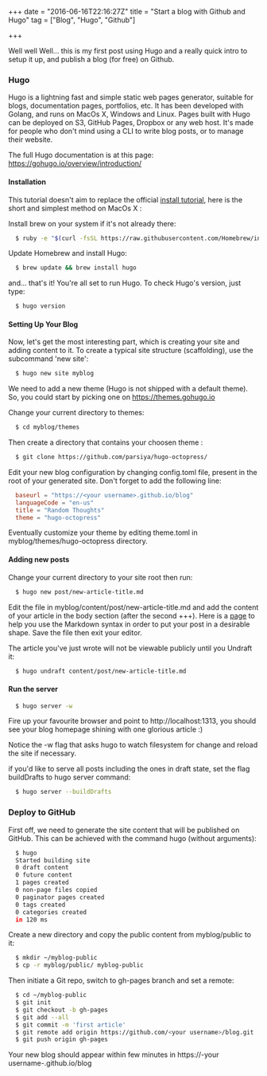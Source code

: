+++
date = "2016-06-16T22:16:27Z"
title = "Start a blog with Github and Hugo"
tag = ["Blog", "Hugo", "Github"]

+++

Well well Well... this is my first post using Hugo and a really quick intro to setup it up, and publish a blog (for free) on Github.


### Hugo

Hugo is a lightning fast and simple static web pages generator, suitable for blogs, documentation pages, portfolios, etc.
It has been developed with Golang, and runs on MacOs X, Windows and Linux. Pages built with Hugo can be deployed on S3, GitHub Pages, Dropbox or any web host.
It's made for people who don't mind using a CLI to write blog posts, or to manage their website.

The full Hugo documentation is at this page: https://gohugo.io/overview/introduction/

#### Installation

This tutorial doesn't aim to replace the official [install tutorial](https://gohugo.io/overview/installing/), here is the short and simplest method on MacOs X :

Install brew on your system if it's not already there:
```bash
  $ ruby -e "$(curl -fsSL https://raw.githubusercontent.com/Homebrew/install/master/install)"
```

Update Homebrew and install Hugo:
```bash
  $ brew update && brew install hugo
```

and... that's it! You're all set to run Hugo. To check Hugo's version, just type:
```bash
  $ hugo version
```

#### Setting Up Your Blog

Now, let's get the most interesting part, which is creating your site and adding content to it.
To create a typical site structure (scaffolding), use the subcommand 'new site':
```bash
  $ hugo new site myblog
```

We need to add a new theme (Hugo is not shipped with a default theme). So, you could start by picking one on https://themes.gohugo.io

Change your current directory to themes:
```bash
  $ cd myblog/themes
```

Then create a directory that contains your choosen theme :
```bash
  $ git clone https://github.com/parsiya/hugo-octopress/
```

Edit your new blog configuration by changing config.toml file, present in the root of your generated site. Don't forget to add the following line:
```toml
  baseurl = "https://<your username>.github.io/blog"
  languageCode = "en-us"
  title = "Random Thoughts"
  theme = "hugo-octopress"
```
Eventually customize your theme by editing theme.toml in myblog/themes/hugo-octopress directory.

#### Adding new posts

Change your current directory to your site root then run:
```bash
  $ hugo new post/new-article-title.md
```

Edit the file in myblog/content/post/new-article-title.md and add the content of your article in the body section (after the second +++). Here is a [page](https://help.github.com/articles/basic-writing-and-formatting-syntax/) to help you use the Markdown syntax in order to put your post in a desirable shape.
Save the file then exit your editor.

The article you've just wrote will not be viewable publicly until you Undraft it:
```bash
  $ hugo undraft content/post/new-article-title.md
```

#### Run the server

```bash
  $ hugo server -w
```

Fire up your favourite browser and point to http://localhost:1313, you should see your blog homepage shining with one glorious article :)

Notice the -w flag that asks hugo to watch filesystem for change and reload the site if necessary.

if you'd like to serve all posts including the ones in draft state, set the flag buildDrafts to hugo server command:
```bash
  $ hugo server --buildDrafts
```

### Deploy to GitHub

First off, we need to generate the site content that will be published on GitHub. This can be achieved with the command hugo (without arguments):
```bash
  $ hugo
  Started building site
  0 draft content
  0 future content
  1 pages created
  0 non-page files copied
  0 paginator pages created
  0 tags created
  0 categories created
  in 120 ms
```

Create a new directory and copy the public content from myblog/public to it:
```bash
  $ mkdir ~/myblog-public
  $ cp -r myblog/public/ myblog-public
```

Then initiate a Git repo, switch to gh-pages branch and set a remote:
```bash
  $ cd ~/myblog-public
  $ git init
  $ git checkout -b gh-pages
  $ git add --all
  $ git commit -m 'first article'
  $ git remote add origin https://github.com/<your username>/blog.git
  $ git push origin gh-pages
```

Your new blog should appear within few minutes in https://-your username-.github.io/blog
